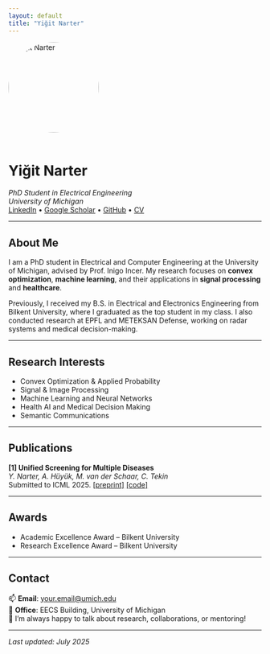 ```yaml
---
layout: default
title: "Yiğit Narter"
---
```


<img src="photo.jpg" alt="Yiğit Narter" style="width:180px; border-radius:50%; margin-bottom: 20px;">

# Yiğit Narter

_PhD Student in Electrical Engineering_  
_University of Michigan_  
[LinkedIn](https://www.linkedin.com/in/yourprofile) • [Google Scholar](https://scholar.google.com/citations?user=YOURID) • [GitHub](https://github.com/ynarter) • [CV](cv.pdf)

---

## About Me

I am a PhD student in Electrical and Computer Engineering at the University of Michigan, advised by Prof. Inigo Incer. My research focuses on **convex optimization**, **machine learning**, and their applications in **signal processing** and **healthcare**.

Previously, I received my B.S. in Electrical and Electronics Engineering from Bilkent University, where I graduated as the top student in my class. I also conducted research at EPFL and METEKSAN Defense, working on radar systems and medical decision-making.

---

## Research Interests

- Convex Optimization & Applied Probability  
- Signal & Image Processing  
- Machine Learning and Neural Networks  
- Health AI and Medical Decision Making  
- Semantic Communications

---

## Publications

**[1] Unified Screening for Multiple Diseases**  
_Y. Narter, A. Hüyük, M. van der Schaar, C. Tekin_  
Submitted to ICML 2025. [[preprint]](link) [[code]](link)


---

## Awards

- Academic Excellence Award – Bilkent University  
- Research Excellence Award – Bilkent University  

---

## Contact

📫 **Email**: your.email@umich.edu  
📍 **Office**: EECS Building, University of Michigan  
💬 I’m always happy to talk about research, collaborations, or mentoring!

---

_Last updated: July 2025_
